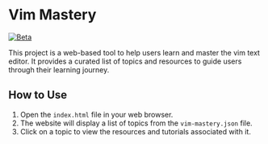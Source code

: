 # Vim Mastery

[![Beta](https://img.shields.io/badge/status-beta-orange.svg)](https://vim.codewithcoffe.blog)

This project is a web-based tool to help users learn and master the vim text editor. It provides a curated list of topics and resources to guide users through their learning journey.

## How to Use

1.  Open the `index.html` file in your web browser.
2.  The website will display a list of topics from the `vim-mastery.json` file.
3.  Click on a topic to view the resources and tutorials associated with it.

